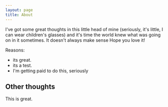 ```yaml
---
layout: page
title: About
---
```


I've got some great thoughts in this little head of mine (seriously, it's little, I can wear children's glasses) 
and it's time the world knew what was going on in it sometimes. It doesn't always make sense
Hope you love it!

Reasons:
- its great.
- its a test.
- I'm getting paid to do this, seriously

## Other thoughts

This is great.
